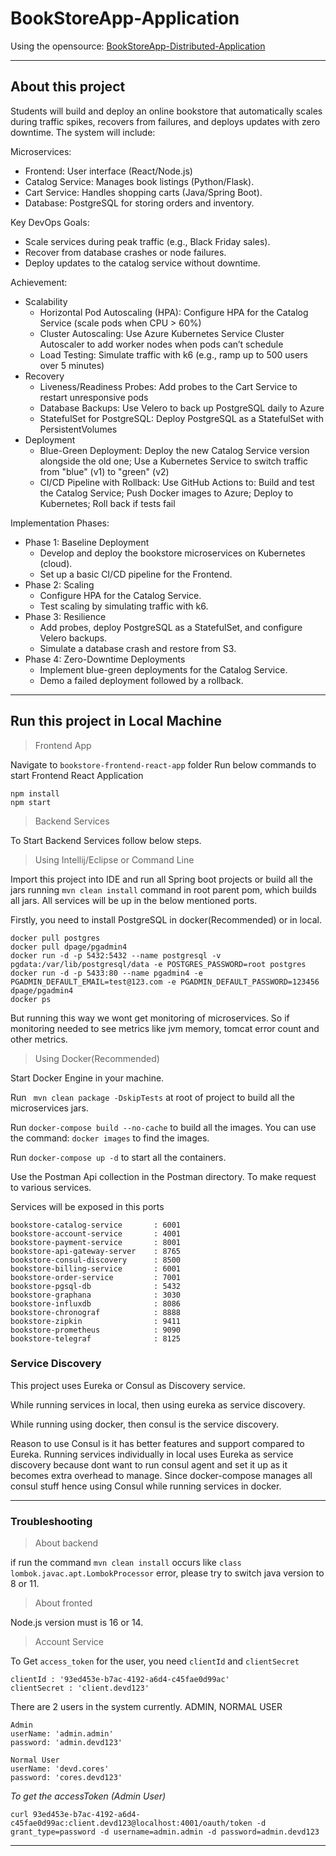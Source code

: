 # BookStoreApp-Application

Using the opensource: [BookStoreApp-Distributed-Application](https://github.com/devdcores/BookStoreApp-Distributed-Application)
<hr>

## About this project
Students will build and deploy an online bookstore that automatically scales during traffic
spikes, recovers from failures, and deploys updates with zero downtime. The system will
include:

Microservices:
- Frontend: User interface (React/Node.js)
- Catalog Service: Manages book listings (Python/Flask).
- Cart Service: Handles shopping carts (Java/Spring Boot).
- Database: PostgreSQL for storing orders and inventory.

Key DevOps Goals:
- Scale services during peak traffic (e.g., Black Friday sales).
- Recover from database crashes or node failures.
- Deploy updates to the catalog service without downtime.

Achievement:
- Scalability
  - Horizontal Pod Autoscaling (HPA): Configure HPA for the Catalog Service (scale pods when CPU > 60%)
  - Cluster Autoscaling: Use Azure Kubernetes Service Cluster Autoscaler to add worker nodes when pods can’t schedule
  - Load Testing: Simulate traffic with k6 (e.g., ramp up to 500 users over 5 minutes)
- Recovery
  - Liveness/Readiness Probes: Add probes to the Cart Service to restart unresponsive pods
  - Database Backups: Use Velero to back up PostgreSQL daily to Azure
  - StatefulSet for PostgreSQL: Deploy PostgreSQL as a StatefulSet with PersistentVolumes
- Deployment
  - Blue-Green Deployment: Deploy the new Catalog Service version alongside the old one; Use a Kubernetes Service to switch traffic from "blue" (v1) to "green" (v2)
  - CI/CD Pipeline with Rollback: Use GitHub Actions to: Build and test the Catalog Service; Push Docker images to Azure; Deploy to Kubernetes; Roll back if tests fail

Implementation Phases:
- Phase 1: Baseline Deployment
  - Develop and deploy the bookstore microservices on Kubernetes (cloud).
  - Set up a basic CI/CD pipeline for the Frontend.
- Phase 2: Scaling
  - Configure HPA for the Catalog Service.
  - Test scaling by simulating traffic with k6.
- Phase 3: Resilience
  - Add probes, deploy PostgreSQL as a StatefulSet, and configure Velero backups.
  - Simulate a database crash and restore from S3.
- Phase 4: Zero-Downtime Deployments
  - Implement blue-green deployments for the Catalog Service.
  - Demo a failed deployment followed by a rollback.


<hr>

## Run this project in Local Machine

>Frontend App

Navigate to `bookstore-frontend-react-app` folder
Run below commands to start Frontend React Application

```
npm install
npm start
```

>Backend Services
>
To Start Backend Services follow below steps.
>Using Intellij/Eclipse or Command Line

Import this project into IDE and run all Spring boot projects or
build all the jars running `mvn clean install` command in root parent pom, which builds all jars.
All services will be up in the below mentioned ports.

Firstly, you need to install PostgreSQL in docker(Recommended) or in local.
```
docker pull postgres
docker pull dpage/pgadmin4
docker run -d -p 5432:5432 --name postgresql -v pgdata:/var/lib/postgresql/data -e POSTGRES_PASSWORD=root postgres
docker run -d -p 5433:80 --name pgadmin4 -e PGADMIN_DEFAULT_EMAIL=test@123.com -e PGADMIN_DEFAULT_PASSWORD=123456 dpage/pgadmin4
docker ps
```

But running this way we wont get monitoring of microservices.
So if monitoring needed to see metrics like jvm memory, tomcat error count and other metrics.

> Using Docker(Recommended)

Start Docker Engine in your machine.

Run ` mvn clean package -DskipTests` at root of project to build all the microservices jars.

Run `docker-compose build --no-cache` to build all the images. You can use the command: `docker images` to find the images.

Run `docker-compose up -d` to start all the containers.

Use the Postman Api collection in the Postman directory. To make request to various services.

Services will be exposed in this ports

```aiignore
bookstore-catalog-service       : 6001
bookstore-account-service       : 4001
bookstore-payment-service       : 8001
bookstore-api-gateway-server    : 8765
bookstore-consul-discovery      : 8500
bookstore-billing-service       : 6001
bookstore-order-service         : 7001
bookstore-pgsql-db              : 5432
bookstore-graphana              : 3030
bookstore-influxdb              : 8086
bookstore-chronograf            : 8888
bookstore-zipkin                : 9411
bookstore-prometheus            : 9090
bookstore-telegraf              : 8125
```

### Service Discovery
This project uses Eureka or Consul as Discovery service.

While running services in local, then using eureka as service discovery.

While running using docker, then consul is the service discovery.

Reason to use Consul is it has better features and support compared to Eureka. Running services individually in local uses Eureka as service discovery because dont want to run consul agent and set it up as it becomes extra overhead to manage. Since docker-compose manages all consul stuff hence using Consul while running services in docker.

<hr>

### Troubleshooting
> About backend

if run the command `mvn clean install` occurs like `class lombok.javac.apt.LombokProcessor` error, please try to switch java version to 8 or 11.

> About fronted

Node.js version must is 16 or 14.

> Account Service

To Get `access_token` for the user, you need `clientId` and `clientSecret`

```
clientId : '93ed453e-b7ac-4192-a6d4-c45fae0d99ac'
clientSecret : 'client.devd123'
```

There are 2 users in the system currently.
ADMIN, NORMAL USER

```
Admin 
userName: 'admin.admin'
password: 'admin.devd123'
```

```
Normal User 
userName: 'devd.cores'
password: 'cores.devd123'
```

*To get the accessToken (Admin User)*

```curl 93ed453e-b7ac-4192-a6d4-c45fae0d99ac:client.devd123@localhost:4001/oauth/token -d grant_type=password -d username=admin.admin -d password=admin.devd123```

<hr>
